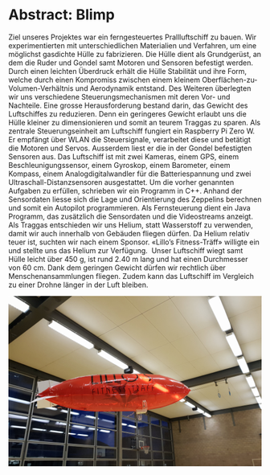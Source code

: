 # Abstract: Blimp
Ziel unseres Projektes war ein ferngesteuertes Prallluftschiff zu bauen.
Wir experimentierten mit unterschiedlichen Materialien und Verfahren, um eine möglichst gasdichte Hülle zu fabrizieren. Die Hülle dient als Grundgerüst, an dem die Ruder und Gondel samt Motoren und Sensoren befestigt werden. Durch einen leichten Überdruck erhält die Hülle Stabilität und ihre Form, welche durch einen Kompromiss zwischen einem kleinem Oberflächen-zu-Volumen-Verhältnis und Aerodynamik entstand. Des Weiteren überlegten wir uns verschiedene Steuerungsmechanismen mit deren Vor- und Nachteile.
Eine grosse Herausforderung bestand darin, das Gewicht des Luftschiffes zu reduzieren. Denn ein geringeres Gewicht erlaubt uns die Hülle kleiner zu dimensionieren und somit an teurem Traggas zu sparen.
Als zentrale Steuerungseinheit am Luftschiff fungiert ein Raspberry Pi Zero W. Er empfängt über WLAN die Steuersignale, verarbeitet diese und betätigt die Motoren und Servos. Ausserdem liest er die in der Gondel befestigten Sensoren aus. Das Luftschiff ist mit zwei Kameras, einem GPS, einem Beschleunigungssensor, einem Gyroskop, einem Barometer, einem Kompass, einem Analogdigitalwandler für die Batteriespannung und zwei Ultraschall-Distanzsensoren ausgestattet. Um die vorher genannten Aufgaben zu erfüllen, schrieben wir ein Programm in C++. Anhand der Sensordaten liesse sich die Lage und Orientierung des Zeppelins berechnen und somit ein Autopilot programmieren. Als Fernsteuerung dient ein Java Programm, das zusätzlich die Sensordaten und die Videostreams anzeigt. Als Traggas entschieden wir uns Helium, statt Wasserstoff zu verwenden, damit wir auch innerhalb von Gebäuden fliegen dürfen. Da Helium relativ teuer ist, suchten wir nach einem Sponsor. «Lillo’s Fitness-Träff» willigte ein und stellte uns das Helium zur Verfügung. 
Unser Luftschiff wiegt samt Hülle leicht über 450 g, ist rund 2.40 m lang und hat einen Durchmesser von 60 cm. Dank dem geringen Gewicht dürfen wir rechtlich über Menschenansammlungen fliegen. Zudem kann das Luftschiff im Vergleich zu einer Drohne länger in der Luft bleiben.

![Image](image.jpg)
